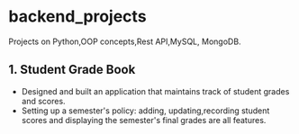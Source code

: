 # backend_projects
Projects on Python,OOP concepts,Rest API,MySQL, MongoDB.

## 1. Student Grade Book
- Designed and built an application that maintains track of student grades and scores.
- Setting up a semester's policy: adding, updating,recording student scores and displaying the semester's final grades are all features.
